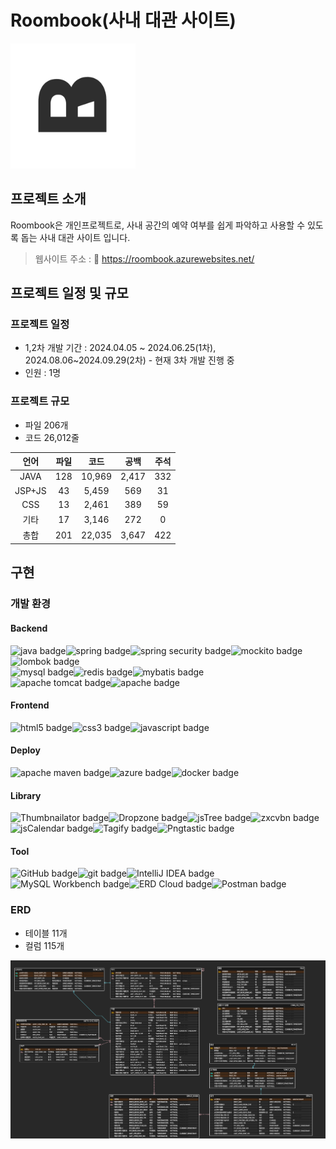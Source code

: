 # Roombook(사내 대관 사이트)

<img alt="roombook logo" src = "/web/resources/img/logo.png" width="200" height="200">

## 프로젝트 소개
Roombook은 개인프로젝트로, 사내 공간의 예약 여부를 쉽게 파악하고 사용할 수 있도록 돕는 사내 대관 사이트 입니다.
>웹사이트 주소 : 🔗 https://roombook.azurewebsites.net/

## 프로젝트 일정 및 규모
### 프로젝트 일정
* 1,2차 개발 기간 : 2024.04.05 ~ 2024.06.25(1차), 2024.08.06~2024.09.29(2차) - 현재 3차 개발 진행 중
* 인원 : 1명

### 프로젝트 규모
* 파일 206개
* 코드 26,012줄

|언어| 파일  |   코드   |  공백   | 주석  |
|:---:|:---:|:------:|:-----:|:---:|
|JAVA| 128 | 10,969 | 2,417 | 332 |
|JSP+JS| 43  | 5,459  |  569  | 31  |
|CSS| 13  | 2,461  |  389  | 59  |
|기타| 17  | 3,146  |  272  |  0  |
|총합| 201 | 22,035 | 3,647 | 422 |

## 구현
### 개발 환경
#### Backend
<img alt="java badge" src="https://img.shields.io/badge/java | 11-007396?style=for-the-badge&logo=java&logoColor=white"><img alt="spring badge" src="https://img.shields.io/badge/Spring | 5.3.31-6DB33F?style=for-the-badge&logo=Spring&logoColor=white"><img alt="spring security badge" src="https://img.shields.io/badge/Spring Security | 5.8.9-6DB33F?style=for-the-badge&logo=Spring Security&logoColor=white"><img alt="mockito badge" src="https://img.shields.io/badge/Mockito-DDE072?style=for-the-badge&logoColor=white"><img alt="lombok badge" src="https://img.shields.io/badge/Lombok-DDB320?style=for-the-badge&logo=&logoColor=white">
<br>
<img alt="mysql badge" src="https://img.shields.io/badge/mysql | 8.0-4479A1.svg?style=for-the-badge&logo=mysql&logoColor=white"><img alt="redis badge" src="https://img.shields.io/badge/redis | 7.2.5-%23DD0031.svg?style=for-the-badge&logo=redis&logoColor=white"><img alt="mybatis badge" src="https://img.shields.io/badge/MyBatis | 3.5.9-26689A?style=for-the-badge&logo=&logoColor=white">
<br>
<img alt="apache tomcat badge" src="https://img.shields.io/badge/Apache Tomcat | 9.0.52-C71A36?style=for-the-badge&logo=Apache Tomcat&logoColor=white"><img alt="apache badge" src="https://img.shields.io/badge/apache Log4j 2-%23D42029.svg?style=for-the-badge&logo=apache&logoColor=white">

#### Frontend
<img alt="html5 badge" src="https://img.shields.io/badge/html5-E34F26?style=for-the-badge&logo=html5&logoColor=white"><img alt="css3 badge" src="https://img.shields.io/badge/css3-1572B6?style=for-the-badge&logo=css3&logoColor=white"><img alt="javascript badge" src="https://img.shields.io/badge/javascript | ES6-F7DF1E?style=for-the-badge&logo=javascript&logoColor=black">

#### Deploy
<img alt="apache maven badge" src="https://img.shields.io/badge/Apache%20Maven-C71A36?style=for-the-badge&logo=Apache%20Maven&logoColor=white"><img alt="azure badge" src="https://img.shields.io/badge/azure-%230072C6.svg?style=for-the-badge&logo=microsoftazure&logoColor=white"><img alt="docker badge" src="https://img.shields.io/badge/docker-%230db7ed.svg?style=for-the-badge&logo=docker&logoColor=white">

#### Library
<img alt="Thumbnailator badge" src="https://img.shields.io/badge/Thumbnailator-1e394e.svg?style=for-the-badge&logoColor=white"><img alt="Dropzone badge" src="https://img.shields.io/badge/Dropzone-7D4698?style=for-the-badge&logo=Dropzone&logoColor=white"><img alt="jsTree badge" src="https://img.shields.io/badge/jsTree-EEEEEE?style=for-the-badge&logo=ERDCloud&logoColor=white"><img alt="zxcvbn badge" src="https://img.shields.io/badge/zxcvbn-%231962AA.svg?style=for-the-badge&logoColor=white"><img alt="jsCalendar badge" src="https://img.shields.io/badge/jsCalendar-%233B82F6.svg?style=for-the-badge&logoColor=white"><img alt="Tagify badge" src="https://img.shields.io/badge/Tagify-F5788D.svg?style=for-the-badge&logoColor=white"><img alt="Pngtastic badge" src="https://img.shields.io/badge/Pngtastic-D9999.svg?style=for-the-badge&logoColor=white">

#### Tool
<img alt="GitHub badge" src="https://img.shields.io/badge/GitHub-181717?style=for-the-badge&logo=GitHub&logoColor=white"><img alt="git badge" src="https://img.shields.io/badge/git-%23F05033.svg?style=for-the-badge&logo=git&logoColor=white"><img alt="IntelliJ IDEA badge" src="https://img.shields.io/badge/IntelliJ IDEA-000000?style=for-the-badge&logo=IntelliJ IDEA&logoColor=white"><img alt="MySQL Workbench badge" src="https://img.shields.io/badge/MySQL Workbench | 8.0-4479A1?style=for-the-badge&logo=MySQL&logoColor=white"><img alt="ERD Cloud badge" src="https://img.shields.io/badge/ERD Cloud-EEEEEE?style=for-the-badge&logo=ERDCloud&logoColor=white"><img alt="Postman badge" src="https://img.shields.io/badge/Postman-FF6C37?style=for-the-badge&logo=Postman&logoColor=white">

### ERD
* 테이블 11개
* 컬럼 115개
<img src = "/web/resources/img/roombook%20erd%20v.1.1.3.png">